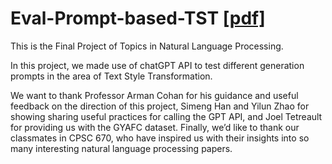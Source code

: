 # Eval-Prompt-based-TST [[pdf]](Huangrui_Chu_David_Peng_Final_Project_Report.pdf)

This is the Final Project of Topics in Natural Language Processing.

In this project, we made use of chatGPT API to test different generation prompts in the area of Text Style Transformation.

We want to thank Professor Arman Cohan for his guidance and useful feedback on the direction of this project, Simeng Han and Yilun Zhao for showing sharing useful practices for calling the GPT
API, and Joel Tetreault for providing us with the GYAFC dataset. Finally, we’d like to thank our classmates in CPSC 670, who have inspired us
with their insights into so many interesting natural language processing papers.
